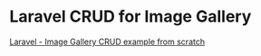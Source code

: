 # Laravel CRUD for Image Gallery

[Laravel - Image Gallery CRUD example from scratch](https://www.itsolutionstuff.com/post/laravel-5-image-gallery-crud-example-from-scratchexample.html)
